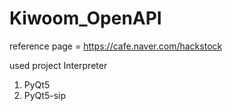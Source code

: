 # Kiwoom_OpenAPI


reference page = https://cafe.naver.com/hackstock 

used project Interpreter
1. PyQt5
2. PyQt5-sip
